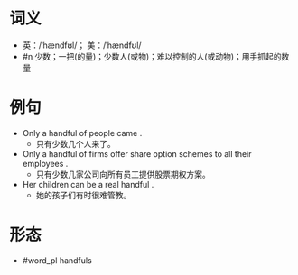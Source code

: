 # 词义
- 英：/ˈhændfʊl/； 美：/ˈhændfʊl/
- #n 少数；一把(的量)；少数人(或物)；难以控制的人(或动物)；用手抓起的数量
# 例句
- Only a handful of people came .
	- 只有少数几个人来了。
- Only a handful of firms offer share option schemes to all their employees .
	- 只有少数几家公司向所有员工提供股票期权方案。
- Her children can be a real handful .
	- 她的孩子们有时很难管教。
# 形态
- #word_pl handfuls
